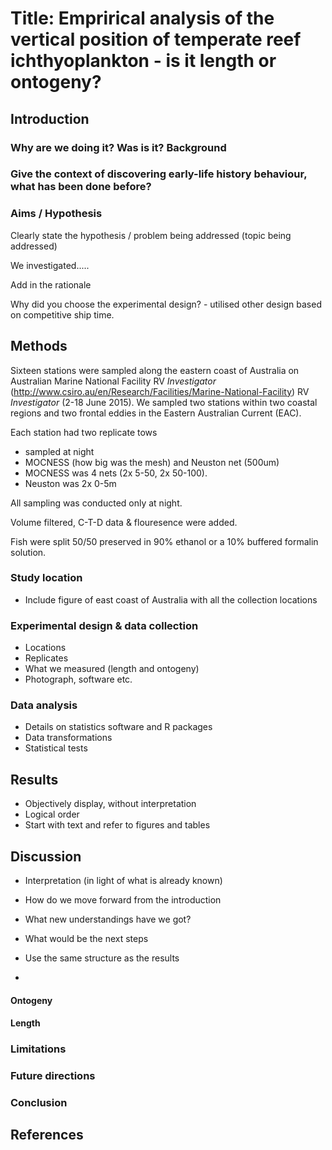 # Title: Emprirical analysis of the vertical position of temperate reef ichthyoplankton - is it length or ontogeny?

## Introduction

### Why are we doing it? Was is it? Background

### Give the context of discovering early-life history behaviour, what has been done before?


### Aims / Hypothesis
Clearly state the hypothesis / problem being addressed (topic being addressed)

We investigated.....

Add in the rationale

Why did you choose the experimental design? - utilised other design based on competitive ship time.



## Methods

Sixteen stations were sampled along the eastern coast of Australia on
Australian Marine National Facility RV *Investigator* (http://www.csiro.au/en/Research/Facilities/Marine-National-Facility) RV *Investigator* (2-18 June 2015). We sampled two stations within two coastal regions and two frontal eddies in the Eastern Australian Current (EAC).

Each station had two replicate tows

- sampled at night
- MOCNESS (how big was the mesh) and Neuston net (500um)
- MOCNESS was 4 nets (2x 5-50, 2x 50-100).
- Neuston was 2x 0-5m

All sampling was conducted only at night. 

Volume filtered, C-T-D data & flouresence were added.

Fish were split 50/50 preserved in 90% ethanol or a 10% buffered formalin solution.

### Study location
- Include figure of east coast of Australia with all the collection locations

### Experimental design & data collection

- Locations
- Replicates
- What we measured (length and ontogeny)
- Photograph, software etc.


### Data analysis
- Details on statistics software and R packages
- Data transformations
- Statistical tests

## Results
- Objectively display, without interpretation
- Logical order
- Start with text and refer to figures and tables

## Discussion

- Interpretation (in light of what is already known)
- How do we move forward from the introduction
- What new understandings have we got?
- What would be the next steps

- Use the same structure as the results
-
#### Ontogeny


#### Length


### Limitations

### Future directions

### Conclusion


## References
